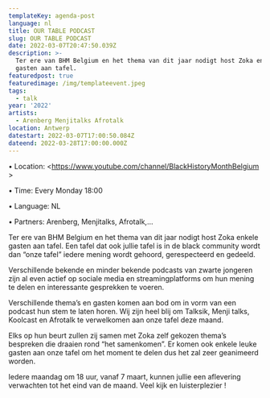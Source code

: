 ```yaml
---
templateKey: agenda-post
language: nl
title: OUR TABLE PODCAST
slug: OUR TABLE PODCAST
date: 2022-03-07T20:47:50.039Z
description: >-
  Ter ere van BHM Belgium en het thema van dit jaar nodigt host Zoka enkele
  gasten aan tafel.
featuredpost: true
featuredimage: /img/templateevent.jpeg
tags:
  - talk
year: '2022'
artists:
  - Arenberg Menjitalks Afrotalk
location: Antwerp
datestart: 2022-03-07T17:00:50.084Z
dateend: 2022-03-28T17:00:00.000Z
---
```

•	Location: <https://www.youtube.com/channel/BlackHistoryMonthBelgium >

•	Time: Every Monday 18:00

•	Language: NL

•	Partners: Arenberg, Menjitalks, Afrotalk,…

Ter ere van BHM Belgium en het thema van dit jaar nodigt host Zoka enkele gasten aan tafel. Een tafel dat ook jullie tafel is in de black community wordt dan “onze tafel” iedere mening wordt gehoord, gerespecteerd en gedeeld.

Verschillende bekende en minder bekende podcasts van zwarte jongeren zijn al even actief op sociale media en streamingplatforms om hun mening te delen en interessante gesprekken te voeren. 

Verschillende thema’s en gasten komen aan bod om in vorm van een podcast hun stem te laten horen. Wij zijn heel blij om Talksik, Menji talks, Koolcast en Afrotalk te verwelkomen aan onze tafel deze maand. 

Elks op hun beurt zullen zij samen met Zoka zelf gekozen thema’s bespreken die draaien rond “het samenkomen”. Er komen ook enkele leuke gasten aan onze tafel om het moment te delen dus het zal zeer geanimeerd worden.

Iedere maandag om 18 uur, vanaf 7 maart, kunnen jullie een aflevering verwachten tot het eind van de maand. Veel kijk en luisterplezier !
